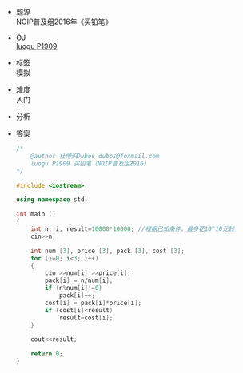 * 题源  
NOIP普及组2016年《买铅笔》  
* OJ  
[luogu P1909](https://www.luogu.org/problemnew/show/P1909)  
* 标签  
模拟  
* 难度  
入门  

* 分析  
* 答案  
	```cpp
	/* 	
		@author 杜博识Dubos dubos@foxmail.com
		luogu P1909 买铅笔（NOIP普及组2016） 
	*/

	#include <iostream>

	using namespace std;

	int main ()
	{
		int n, i, result=10000*10000; //根据已知条件，最多花10^10元钱 
		cin>>n;

		int num [3], price [3], pack [3], cost [3];
		for (i=0; i<3; i++)
		{
			cin >>num[i] >>price[i];
			pack[i] = n/num[i];
			if (n%num[i]!=0)
				pack[i]++;
			cost[i] = pack[i]*price[i];
			if (cost[i]<result)
				result=cost[i];
		}

		cout<<result;

		return 0;
	}
	```
